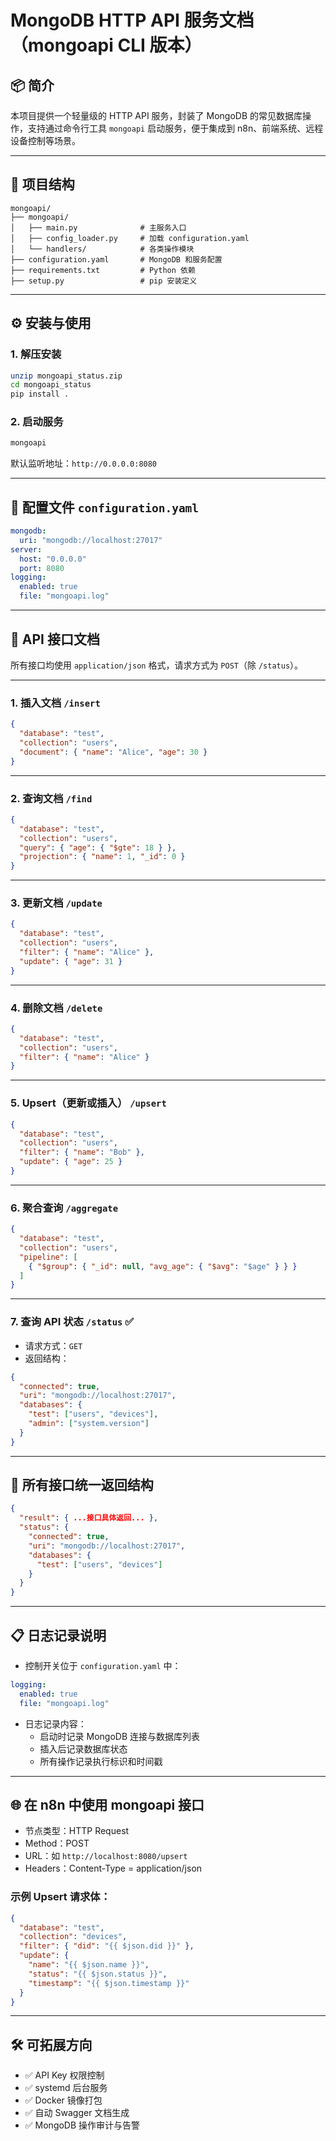 # MongoDB HTTP API 服务文档（mongoapi CLI 版本）

## 📦 简介

本项目提供一个轻量级的 HTTP API 服务，封装了 MongoDB 的常见数据库操作，支持通过命令行工具 `mongoapi` 启动服务，便于集成到 n8n、前端系统、远程设备控制等场景。

---

## 📁 项目结构

```
mongoapi/
├── mongoapi/
│   ├── main.py              # 主服务入口
│   ├── config_loader.py     # 加载 configuration.yaml
│   └── handlers/            # 各类操作模块
├── configuration.yaml       # MongoDB 和服务配置
├── requirements.txt         # Python 依赖
├── setup.py                 # pip 安装定义
```

---

## ⚙️ 安装与使用

### 1. 解压安装

```bash
unzip mongoapi_status.zip
cd mongoapi_status
pip install .
```

### 2. 启动服务

```bash
mongoapi
```

默认监听地址：`http://0.0.0.0:8080`

---

## 📄 配置文件 `configuration.yaml`

```yaml
mongodb:
  uri: "mongodb://localhost:27017"
server:
  host: "0.0.0.0"
  port: 8080
logging:
  enabled: true
  file: "mongoapi.log"
```

---

## 🔌 API 接口文档

所有接口均使用 `application/json` 格式，请求方式为 `POST`（除 `/status`）。

---

### 1. 插入文档 `/insert`

```json
{
  "database": "test",
  "collection": "users",
  "document": { "name": "Alice", "age": 30 }
}
```

---

### 2. 查询文档 `/find`

```json
{
  "database": "test",
  "collection": "users",
  "query": { "age": { "$gte": 18 } },
  "projection": { "name": 1, "_id": 0 }
}
```

---

### 3. 更新文档 `/update`

```json
{
  "database": "test",
  "collection": "users",
  "filter": { "name": "Alice" },
  "update": { "age": 31 }
}
```

---

### 4. 删除文档 `/delete`

```json
{
  "database": "test",
  "collection": "users",
  "filter": { "name": "Alice" }
}
```

---

### 5. Upsert（更新或插入） `/upsert`

```json
{
  "database": "test",
  "collection": "users",
  "filter": { "name": "Bob" },
  "update": { "age": 25 }
}
```

---

### 6. 聚合查询 `/aggregate`

```json
{
  "database": "test",
  "collection": "users",
  "pipeline": [
    { "$group": { "_id": null, "avg_age": { "$avg": "$age" } } }
  ]
}
```

---

### 7. 查询 API 状态 `/status` ✅

- 请求方式：`GET`
- 返回结构：

```json
{
  "connected": true,
  "uri": "mongodb://localhost:27017",
  "databases": {
    "test": ["users", "devices"],
    "admin": ["system.version"]
  }
}
```

---

## 🧾 所有接口统一返回结构

```json
{
  "result": { ...接口具体返回... },
  "status": {
    "connected": true,
    "uri": "mongodb://localhost:27017",
    "databases": {
      "test": ["users", "devices"]
    }
  }
}
```

---

## 📋 日志记录说明

- 控制开关位于 `configuration.yaml` 中：
```yaml
logging:
  enabled: true
  file: "mongoapi.log"
```

- 日志记录内容：
  - 启动时记录 MongoDB 连接与数据库列表
  - 插入后记录数据库状态
  - 所有操作记录执行标识和时间戳

---

## 🌐 在 n8n 中使用 mongoapi 接口

- 节点类型：HTTP Request
- Method：POST
- URL：如 `http://localhost:8080/upsert`
- Headers：Content-Type = application/json

### 示例 Upsert 请求体：

```json
{
  "database": "test",
  "collection": "devices",
  "filter": { "did": "{{ $json.did }}" },
  "update": {
    "name": "{{ $json.name }}",
    "status": "{{ $json.status }}",
    "timestamp": "{{ $json.timestamp }}"
  }
}
```

---

## 🛠️ 可拓展方向

- ✅ API Key 权限控制
- ✅ systemd 后台服务
- ✅ Docker 镜像打包
- ✅ 自动 Swagger 文档生成
- ✅ MongoDB 操作审计与告警
